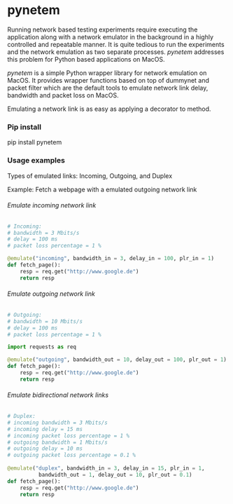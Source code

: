 # pynetem

Running network based testing experiments require executing the application along with a network emulator in the background
in a highly controlled and repeatable manner. It is quite tedious to run the experiments and the network emulation as 
two separate processes. *pynetem* addresses this problem for Python based applications on MacOS.
 
*pynetem* is a simple Python wrapper library for network emulation on MacOS. It provides wrapper functions based on top of dummynet and packet filter which are the default tools
to emulate network link delay, bandwidth and packet loss on MacOS. 


Emulating a network link is as easy as applying a decorator to method.

### Pip install


pip install pynetem


### Usage examples

Types of emulated links: Incoming, Outgoing, and Duplex

Example: Fetch a webpage with a emulated outgoing network link


###### Emulate incoming network link
```python
# Incoming:
# bandwidth = 3 Mbits/s
# delay = 100 ms
# packet loss percentage = 1 %

@emulate("incoming", bandwidth_in = 3, delay_in = 100, plr_in = 1)
def fetch_page():
    resp = req.get("http://www.google.de")
    return resp
```

###### Emulate outgoing network link

```python
# Outgoing:
# bandwidth = 10 Mbits/s
# delay = 100 ms
# packet loss percentage = 1 %

import requests as req

@emulate("outgoing", bandwidth_out = 10, delay_out = 100, plr_out = 1)
def fetch_page():
    resp = req.get("http://www.google.de")
    return resp
```

###### Emulate bidirectional network links 

```python
# Duplex:
# incoming bandwidth = 3 Mbits/s
# incoming delay = 15 ms
# incoming packet loss percentage = 1 %
# outgoing bandwidth = 1 Mbits/s
# outgoing delay = 10 ms
# outgoing packet loss percentage = 0.1 %
 
@emulate("duplex", bandwidth_in = 3, delay_in = 15, plr_in = 1,
          bandwidth_out = 1, delay_out = 10, plr_out = 0.1)
def fetch_page():
    resp = req.get("http://www.google.de")
    return resp
```